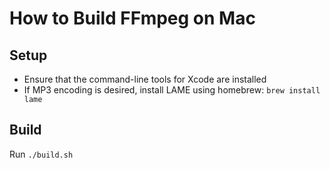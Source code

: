# How to Build FFmpeg on Mac

## Setup
* Ensure that the command-line tools for Xcode are installed
* If MP3 encoding is desired, install LAME using homebrew: `brew install lame`

## Build
Run `./build.sh`
